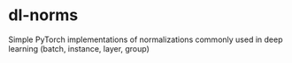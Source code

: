 # dl-norms
Simple PyTorch implementations of normalizations commonly used in deep learning (batch, instance, layer, group)
